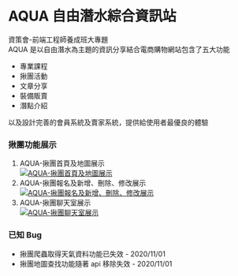 # AQUA 自由潛水綜合資訊站

資策會-前端工程師養成班大專題  
AQUA 是以自由潛水為主題的資訊分享結合電商購物網站包含了五大功能

- 專業課程
- 揪團活動
- 文章分享
- 裝備販賣
- 潛點介紹

以及設計完善的會員系統及賣家系統，提供給使用者最優良的體驗

### 揪團功能展示

1. AQUA-揪團首頁及地圖展示  
   [![AQUA-揪團首頁及地圖展示](http://img.youtube.com/vi/RL8RmWDP3Mw/0.jpg)](http://www.youtube.com/watch?v=RL8RmWDP3Mw "AQUA-揪團首頁及地圖展示")
2. AQUA-揪團報名及新增、刪除、修改展示  
   [![AQUA-揪團報名及新增、刪除、修改展示](http://img.youtube.com/vi/9FPbrApRsQU/0.jpg)](http://www.youtube.com/watch?v=9FPbrApRsQU "AQUA-揪團報名及新增、刪除、修改展示")
3. AQUA-揪團聊天室展示  
   [![AQUA-揪團聊天室展示](http://img.youtube.com/vi/xPW3W4aGD0Y/0.jpg)](http://www.youtube.com/watch?v=xPW3W4aGD0Y "AQUA-揪團聊天室展示")

### 已知 Bug

- 揪團爬蟲取得天氣資料功能已失效 - 2020/11/01
- 揪團地圖查找功能隨著 api 移除失效 - 2020/11/01
